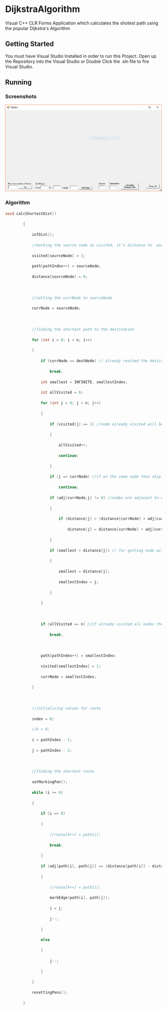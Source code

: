 # DijkstraAlgorithm
Visual C++ CLR Forms Application which calculates the shotest path using the popular Dijkstra's Algorithm

## Getting Started
You must have Visual Studio Installed in order to run this Project.
Open up the Repository into the Visual Studio or Double Click the .sln file to fire Visual Studio.

## Running

### Screenshots
![image](Screens/01.png?raw=true "")

### Algorithm
```C++
void calcShortestDist()

		{

			infDist();

			//marking the source node as visited, it's distance to  and adding to the path

			visited[sourceNode] = 1;

			path[pathIndex++] = sourceNode;

			distance[sourceNode] = 0;



			//setting the currNode to sourceNode

			currNode = sourceNode;



			//finding the shortest path to the destination

			for (int i = 0; i < n; i++)

			{

				if (currNode == destNode) // already reached the destination

					break;

				int smallest = INFINITE, smallestIndex;

				int allVisited = 0;

				for (int j = 0; j < n; j++)

				{

					if (visited[j] == 1) //node already visited will be skipped

					{

						allVisited++;

						continue;

					}

					if (j == currNode) //if on the same node then skip

						continue;

					if (adj[currNode,j] != 0) //nodes are adjacent to eachother

					{

						if (distance[j] > (distance[currNode] + adj[currNode, j])) // if shorter distance available then put it

							distance[j] = distance[currNode] + adj[currNode, j];

					}

					if (smallest > distance[j]) // for getting node with smallest distance

					{

						smallest = distance[j];

						smallestIndex = j;

					}

				}



				if (allVisited == n) //if already visited all nodes then stop the operation 

					break;



				path[pathIndex++] = smallestIndex;

				visited[smallestIndex] = 1;

				currNode = smallestIndex;

			}



			//initializing values for route

			index = 0;

			//k = 0;

			i = pathIndex - 1;

			j = pathIndex - 2;



			//finding the shortest route

			setMarkingPen();

			while (i >= 0)

			{

				if (i == 0)

				{

					//route[k++] = path[i];

					break;

				}

				if (adj[path[i], path[j]] == (distance[path[i]] - distance[path[j]]) && adj[path[i], path[j]] != 0) //verifying that the distance equals the path

				{

					//route[k++] = path[i];

					markEdge(path[i], path[j]);

					i = j;

					j--;

				}

				else

				{

					j--;

				}

			}

			resettingPens();

		}
```
    
